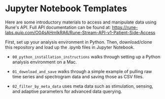 # Jupyter Notebook Templates

Here are some introductory materials to access and manipulate data using Rune's API. Full API documentation can be found at: https://rune-labs.quip.com/O04sAHmIkRA6/Rune-Stream-API-v1-Patient-Side-Access  

First, set up your analysis environment in Python. Then, download/clone this repository and load up the .ipynb files in Jupyter Notebook. 

* `00_python_installation_instructions` walks through setting up a Python analysis environment on a Mac.

* `01_download_and_save` walks through a simple example of pulling raw time series and spectrogram data and saving those as CSV files.

* `02_filter_by_meta_data` uses meta data such as stimulation, sensing, and adaptive parameters for advanced data querying.